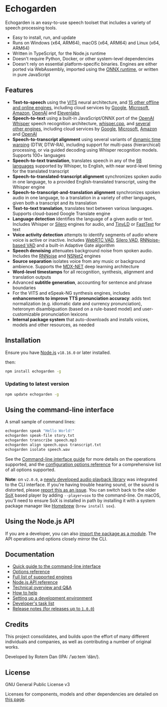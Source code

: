 # Echogarden

Echogarden is an easy-to-use speech toolset that includes a variety of speech processing tools.

* Easy to install, run, and update
* Runs on Windows (x64, ARM64), macOS (x64, ARM64) and Linux (x64, ARM64)
* Written in TypeScript, for the Node.js runtime
* Doesn't require Python, Docker, or other system-level dependencies
* Doesn't rely on essential platform-specific binaries. Engines are either ported via WebAssembly, imported using the [ONNX runtime](https://onnxruntime.ai/), or written in pure JavaScript

## Features

* **Text-to-speech** using the [VITS](https://github.com/jaywalnut310/vits) neural architecture, and [15 other offline and online engines](docs/Engines.md), including cloud services by [Google](https://cloud.google.com/text-to-speech), [Microsoft](https://azure.microsoft.com/en-us/products/ai-services/text-to-speech/), [Amazon](https://aws.amazon.com/polly/), [OpenAI](https://platform.openai.com/) and [Elevenlabs](https://elevenlabs.io/)
* **Speech-to-text** using a built-in JavaScript/ONNX port of the [OpenAI Whisper](https://openai.com/research/whisper) speech recognition architecture, [whisper.cpp](https://github.com/ggerganov/whisper.cpp), and [several other engines](docs/Engines.md), including cloud services by [Google](https://cloud.google.com/speech-to-text), [Microsoft](https://azure.microsoft.com/en-us/products/ai-services/speech-to-text/), [Amazon](https://aws.amazon.com/transcribe/) and [OpenAI](https://platform.openai.com/)
* **Speech-to-transcript alignment** using several variants of [dynamic time warping](https://en.wikipedia.org/wiki/Dynamic_time_warping) (DTW, DTW-RA), including support for multi-pass (hierarchical) processing, or via guided decoding using Whisper recognition models. Supports 100+ languages
* **Speech-to-text translation**, translates speech in any of the [98 languages](https://platform.openai.com/docs/guides/speech-to-text/supported-languages) supported by Whisper, to English, with near word-level timing for the translated transcript
* **Speech-to-translated-transcript alignment** synchronizes spoken audio in one language, to a provided English-translated transcript, using the Whisper engine
* **Speech-to-transcript-and-translation alignment** synchronizes spoken audio in one language, to a translation in a variety of other languages, given both a transcript and its translation
* **Text-to-text translation**, translates text between various languages. Supports cloud-based Google Translate engine
* **Language detection** identifies the language of a given audio or text. Includes Whisper or [Silero](https://github.com/snakers4/silero-vad/wiki/Other-Models) engines for audio, and [TinyLD](https://www.npmjs.com/package/tinyld) or [FastText](https://github.com/facebookresearch/fastText) for text
* **Voice activity detection** attempts to identify segments of audio where voice is active or inactive. Includes [WebRTC VAD](https://github.com/dpirch/libfvad), [Silero VAD](https://github.com/snakers4/silero-vad), [RNNoise-based VAD](https://github.com/xiph/rnnoise) and a built-in Adaptive Gate algorithm
* **Speech denoising** attenuates background noise from spoken audio. Includes the [RNNoise](https://github.com/xiph/rnnoise) and [NSNet2](https://github.com/NeonGeckoCom/nsnet2-denoiser) engines
* **Source separation** isolates voice from any music or background ambience. Supports the [MDX-NET](https://github.com/kuielab/mdx-net) deep learning architecture
* **Word-level timestamps** for all recognition, synthesis, alignment and translation outputs
* Advanced **subtitle generation**, accounting for sentence and phrase boundaries
* For the VITS and eSpeak-NG synthesis engines, includes **enhancements to improve TTS pronunciation accuracy**: adds text normalization (e.g. idiomatic date and currency pronunciation), heteronym disambiguation (based on a rule-based model) and user-customizable pronunciation lexicons
* **Internal package system** that auto-downloads and installs voices, models and other resources, as needed

## Installation

Ensure you have [Node.js](https://nodejs.org/) `v18.16.0` or later installed.

then:
```bash
npm install echogarden -g
```

### Updating to latest version

```bash
npm update echogarden -g
```

## Using the command-line interface

A small sample of command lines:
```bash
echogarden speak "Hello World!"
echogarden speak-file story.txt
echogarden transcribe speech.mp3
echogarden align speech.opus transcript.txt
echogarden isolate speech.wav
```

See the [Command-line interface guide](docs/CLI.md) for more details on the operations supported, and the [configuration options reference](docs/Options.md) for a comprehensive list of all options supported.

**Note**: on `v2.0.0`, a [newly developed audio playback library](https://github.com/echogarden-project/audio-io) was integrated to the CLI interface. If you're having trouble hearing sound, or the sound is distorted, please [report this as an issue](https://github.com/echogarden-project/audio-io/issues). You can switch back to the older [SoX](https://sourceforge.net/projects/sox/) based player by adding `--player=sox` to the command-line. On macOS, you'll need to ensure SoX is installed in path by installing it with a system package manager like [Homebrew](https://brew.sh/) (`brew install sox`).

## Using the Node.js API

If you are a developer, you can also [import the package as a module](docs/API.md). The API operations and options closely mirror the CLI.

## Documentation

* [Quick guide to the command-line interface](docs/CLI.md)
* [Options reference](docs/Options.md)
* [Full list of supported engines](docs/Engines.md)
* [Node.js API reference](docs/API.md)
* [Technical overview and Q&A](docs/Technical.md)
* [How to help](docs/Contributing.md)
* [Setting up a development environment](docs/Development.md)
* [Developer's task list](docs/Tasklist.md)
* [Release notes (for releases up to `1.0.0`)](docs/Releases.md)

## Credits

This project consolidates, and builds upon the effort of many different individuals and companies, as well as contributing a number of original works.

Developed by Rotem Dan (IPA: /ˈʁɒːtem ˈdän/).

## License

GNU General Public License v3

Licenses for components, models and other dependencies are detailed on [this page](docs/Licenses.md).
